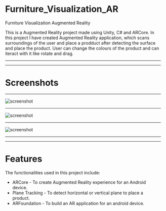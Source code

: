 # Furniture_Visualization_AR
Furniture Visualization Augmented Reality

This is a Augmented Reality project made using Unity, C# and ARCore.
In this project I have created Augmented Reality application, which scans surroundings of the user and place a prodduct after detecting the surface and place the product. User can change the colours of the product and can iteract with it like rotate and drag.  
___
___
# Screenshots
___
![screenshot](/ScreenShots/1.jpg)
___
![screenshot](/ScreenShots/2.jpg)
___
![screenshot](/ScreenShots/3.jpg)
___
___
# Features
The functionalities used in this project include:
  * ARCore - To create Augmented Reality experience for an Android device.
  * Plane Tracking - To detect horizontal or vertical plane to place a product.
  * ARFoundation - To build an AR application for an android device.


